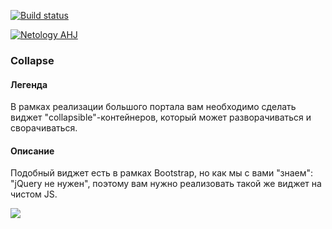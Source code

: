 [![Build status](https://ci.appveyor.com/api/projects/status/aeunxivuc6sijarg/branch/main?svg=true)](https://ci.appveyor.com/project/natalia-smyslova/anim/branch/main)

[![Netology AHJ](https://github.com/natalia-smyslova/anim/actions/workflows/web.yml/badge.svg)](https://github.com/natalia-smyslova/anim/actions/workflows/web.yml)


### Collapse

#### Легенда

В рамках реализации большого портала вам необходимо сделать виджет "collapsible"-контейнеров, который может разворачиваться и сворачиваться.

#### Описание

Подобный виджет есть в рамках Bootstrap, но как мы с вами "знаем": "jQuery не нужен", поэтому вам нужно реализовать такой же виджет на чистом JS.

![](https://github.com/natalia-smyslova/ahj-homeworks/raw/video/anim/pic/collapse.gif)
